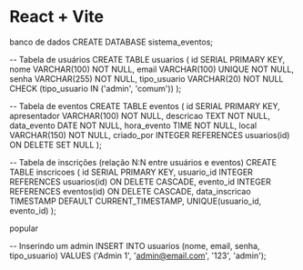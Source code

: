 # React + Vite

banco de dados 
CREATE DATABASE sistema_eventos;

-- Tabela de usuários
CREATE TABLE usuarios (
    id SERIAL PRIMARY KEY,
    nome VARCHAR(100) NOT NULL,
    email VARCHAR(100) UNIQUE NOT NULL,
    senha VARCHAR(255) NOT NULL,
    tipo_usuario VARCHAR(20) NOT NULL CHECK (tipo_usuario IN ('admin', 'comum'))
);

-- Tabela de eventos
CREATE TABLE eventos (
    id SERIAL PRIMARY KEY,
    apresentador VARCHAR(100) NOT NULL,
    descricao TEXT NOT NULL,
    data_evento DATE NOT NULL,
    hora_evento TIME NOT NULL,
    local VARCHAR(150) NOT NULL,
    criado_por INTEGER REFERENCES usuarios(id) ON DELETE SET NULL
);

-- Tabela de inscrições (relação N:N entre usuários e eventos)
CREATE TABLE inscricoes (
    id SERIAL PRIMARY KEY,
    usuario_id INTEGER REFERENCES usuarios(id) ON DELETE CASCADE,
    evento_id INTEGER REFERENCES eventos(id) ON DELETE CASCADE,
    data_inscricao TIMESTAMP DEFAULT CURRENT_TIMESTAMP,
    UNIQUE(usuario_id, evento_id)
);

popular 

-- Inserindo um admin
INSERT INTO usuarios (nome, email, senha, tipo_usuario)
VALUES ('Admin 1', 'admin@email.com', '123', 'admin');

